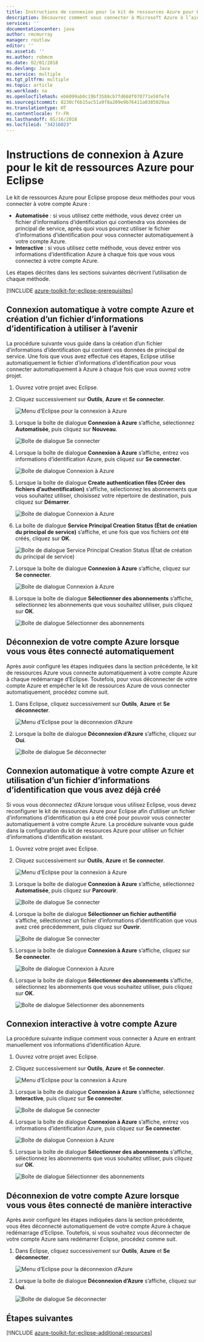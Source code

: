 ```yaml
---
title: Instructions de connexion pour le kit de ressources Azure pour Eclipse
description: Découvrez comment vous connecter à Microsoft Azure à l’aide du kit de ressources Azure pour Eclipse.
services: ''
documentationcenter: java
author: rmcmurray
manager: routlaw
editor: ''
ms.assetid: ''
ms.author: robmcm
ms.date: 02/01/2018
ms.devlang: Java
ms.service: multiple
ms.tgt_pltfrm: multiple
ms.topic: article
ms.workload: na
ms.openlocfilehash: eb6099ab0c19bf3588cb7fd668f070771e58fe74
ms.sourcegitcommit: 8230cf6b15ac51a9f8a209e9b76411a0385029aa
ms.translationtype: HT
ms.contentlocale: fr-FR
ms.lasthandoff: 05/16/2018
ms.locfileid: "34216023"
---
```

# <a name="azure-sign-in-instructions-for-the-azure-toolkit-for-eclipse"></a>Instructions de connexion à Azure pour le kit de ressources Azure pour Eclipse

Le kit de ressources Azure pour Eclipse propose deux méthodes pour vous connecter à votre compte Azure :

  * **Automatisée** : si vous utilisez cette méthode, vous devez créer un fichier d’informations d’identification qui contiendra vos données de principal de service, après quoi vous pourrez utiliser le fichier d’informations d’identification pour vous connecter automatiquement à votre compte Azure.
  * **Interactive** : si vous utilisez cette méthode, vous devez entrer vos informations d’identification Azure à chaque fois que vous vous connectez à votre compte Azure.

Les étapes décrites dans les sections suivantes décrivent l’utilisation de chaque méthode.

[!INCLUDE [azure-toolkit-for-eclipse-prerequisites](../includes/azure-toolkit-for-eclipse-prerequisites.md)]

## <a name="signing-into-your-azure-account-automatically-and-creating-a-credentials-file-to-use-in-the-future"></a>Connexion automatique à votre compte Azure et création d’un fichier d’informations d’identification à utiliser à l’avenir

La procédure suivante vous guide dans la création d’un fichier d’informations d’identification qui contient vos données de principal de service. Une fois que vous avez effectué ces étapes, Eclipse utilise automatiquement le fichier d’informations d’identification pour vous connecter automatiquement à Azure à chaque fois que vous ouvrez votre projet.

1. Ouvrez votre projet avec Eclipse.

1. Cliquez successivement sur **Outils**, **Azure** et **Se connecter**.

   ![Menu d’Eclipse pour la connexion à Azure][A01]

1. Lorsque la boîte de dialogue **Connexion à Azure** s’affiche, sélectionnez **Automatisée**, puis cliquez sur **Nouveau**.

   ![Boîte de dialogue Se connecter][A02]

1. Lorsque la boîte de dialogue **Connexion à Azure** s’affiche, entrez vos informations d’identification Azure, puis cliquez sur **Se connecter**.

   ![Boîte de dialogue Connexion à Azure][A03]

1. Lorsque la boîte de dialogue **Create authentication files (Créer des fichiers d’authentification)** s’affiche, sélectionnez les abonnements que vous souhaitez utiliser, choisissez votre répertoire de destination, puis cliquez sur **Démarrer**.

   ![Boîte de dialogue Connexion à Azure][A04]

1. La boîte de dialogue **Service Principal Creation Status (État de création du principal de service)** s’affiche, et une fois que vos fichiers ont été créés, cliquez sur **OK**.

   ![Boîte de dialogue Service Principal Creation Status (État de création du principal de service)][A05]

1. Lorsque la boîte de dialogue **Connexion à Azure** s’affiche, cliquez sur **Se connecter**.

   ![Boîte de dialogue Connexion à Azure][A06]

1. Lorsque la boîte de dialogue **Sélectionner des abonnements** s’affiche, sélectionnez les abonnements que vous souhaitez utiliser, puis cliquez sur **OK**.

   ![Boîte de dialogue Sélectionner des abonnements][A07]

## <a name="signing-out-of-your-azure-account-when-you-signed-in-automatically"></a>Déconnexion de votre compte Azure lorsque vous vous êtes connecté automatiquement

Après avoir configuré les étapes indiquées dans la section précédente, le kit de ressources Azure vous connecte automatiquement à votre compte Azure à chaque redémarrage d’Eclipse. Toutefois, pour vous déconnecter de votre compte Azure et empêcher le kit de ressources Azure de vous connecter automatiquement, procédez comme suit.

1. Dans Eclipse, cliquez successivement sur **Outils**, **Azure** et **Se déconnecter**.

   ![Menu d’Eclipse pour la déconnexion d’Azure][L01]

1. Lorsque la boîte de dialogue **Déconnexion d’Azure** s’affiche, cliquez sur **Oui**.

   ![Boîte de dialogue Se déconnecter][L03]

## <a name="signing-into-your-azure-account-automatically-using-a-credentials-file-which-you-have-already-created"></a>Connexion automatique à votre compte Azure et utilisation d’un fichier d’informations d’identification que vous avez déjà créé

Si vous vous déconnectez d’Azure lorsque vous utilisez Eclipse, vous devez reconfigurer le kit de ressources Azure pour Eclipse afin d’utiliser un fichier d’informations d’identification qui a été créé pour pouvoir vous connecter automatiquement à votre compte Azure. La procédure suivante vous guide dans la configuration du kit de ressources Azure pour utiliser un fichier d’informations d’identification existant.

1. Ouvrez votre projet avec Eclipse.

1. Cliquez successivement sur **Outils**, **Azure** et **Se connecter**.

   ![Menu d’Eclipse pour la connexion à Azure][A01]

1. Lorsque la boîte de dialogue **Connexion à Azure** s’affiche, sélectionnez **Automatisée**, puis cliquez sur **Parcourir**.

   ![Boîte de dialogue Se connecter][A02]

1. Lorsque la boîte de dialogue **Sélectionner un fichier authentifié** s’affiche, sélectionnez un fichier d’informations d’identification que vous avez créé précédemment, puis cliquez sur **Ouvrir**.

   ![Boîte de dialogue Se connecter][A08]

1. Lorsque la boîte de dialogue **Connexion à Azure** s’affiche, cliquez sur **Se connecter**.

   ![Boîte de dialogue Connexion à Azure][A06]

1. Lorsque la boîte de dialogue **Sélectionner des abonnements** s’affiche, sélectionnez les abonnements que vous souhaitez utiliser, puis cliquez sur **OK**.

   ![Boîte de dialogue Sélectionner des abonnements][A07]

## <a name="signing-into-your-azure-account-interactively"></a>Connexion interactive à votre compte Azure

La procédure suivante indique comment vous connecter à Azure en entrant manuellement vos informations d’identification Azure.

1. Ouvrez votre projet avec Eclipse.

1. Cliquez successivement sur **Outils**, **Azure** et **Se connecter**.

   ![Menu d’Eclipse pour la connexion à Azure][I01]

1. Lorsque la boîte de dialogue **Connexion à Azure** s’affiche, sélectionnez **Interactive**, puis cliquez sur **Se connecter**.

   ![Boîte de dialogue Se connecter][I02]

1. Lorsque la boîte de dialogue **Connexion à Azure** s’affiche, entrez vos informations d’identification Azure, puis cliquez sur **Se connecter**.

   ![Boîte de dialogue Connexion à Azure][I03]

1. Lorsque la boîte de dialogue **Sélectionner des abonnements** s’affiche, sélectionnez les abonnements que vous souhaitez utiliser, puis cliquez sur **OK**.

   ![Boîte de dialogue Sélectionner des abonnements][I04]

## <a name="signing-out-of-your-azure-account-when-you-signed-in-interactively"></a>Déconnexion de votre compte Azure lorsque vous vous êtes connecté de manière interactive

Après avoir configuré les étapes indiquées dans la section précédente, vous êtes déconnecté automatiquement de votre compte Azure à chaque redémarrage d’Eclipse. Toutefois, si vous souhaitez vous déconnecter de votre compte Azure sans redémarrer Eclipse, procédez comme suit.

1. Dans Eclipse, cliquez successivement sur **Outils**, **Azure** et **Se déconnecter**.

   ![Menu d’Eclipse pour la déconnexion d’Azure][L01]

1. Lorsque la boîte de dialogue **Déconnexion d’Azure** s’affiche, cliquez sur **Oui**.

   ![Boîte de dialogue Se déconnecter][L02]

## <a name="next-steps"></a>Étapes suivantes

[!INCLUDE [azure-toolkit-for-eclipse-additional-resources](../includes/azure-toolkit-for-eclipse-additional-resources.md)]

<!-- URL List -->


<!-- IMG List -->

[I01]: media/azure-toolkit-for-eclipse-sign-in-instructions/I01.png
[I02]: media/azure-toolkit-for-eclipse-sign-in-instructions/I02.png
[I03]: media/azure-toolkit-for-eclipse-sign-in-instructions/I03.png
[I04]: media/azure-toolkit-for-eclipse-sign-in-instructions/I04.png

[A01]: media/azure-toolkit-for-eclipse-sign-in-instructions/A01.png
[A02]: media/azure-toolkit-for-eclipse-sign-in-instructions/A02.png
[A03]: media/azure-toolkit-for-eclipse-sign-in-instructions/A03.png
[A04]: media/azure-toolkit-for-eclipse-sign-in-instructions/A04.png
[A05]: media/azure-toolkit-for-eclipse-sign-in-instructions/A05.png
[A06]: media/azure-toolkit-for-eclipse-sign-in-instructions/A06.png
[A07]: media/azure-toolkit-for-eclipse-sign-in-instructions/A07.png
[A08]: media/azure-toolkit-for-eclipse-sign-in-instructions/A08.png

[L01]: media/azure-toolkit-for-eclipse-sign-in-instructions/L01.png
[L02]: media/azure-toolkit-for-eclipse-sign-in-instructions/L02.png
[L03]: media/azure-toolkit-for-eclipse-sign-in-instructions/L03.png

